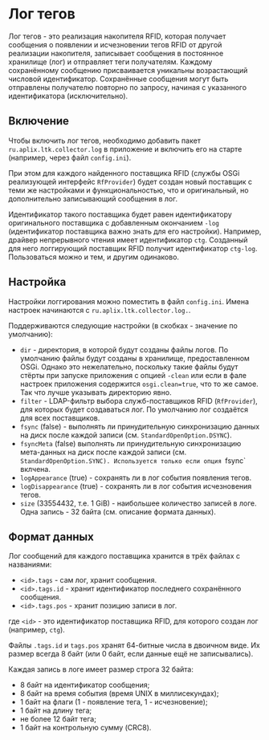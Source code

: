 Лог тегов
=========

Лог тегов - это реализация накопителя RFID, которая получает сообщения о
появлении и исчезновении тегов RFID от другой реализации накопителя, записывает
сообщения в постоянное хранилище (лог) и отправляет теги получателям.
Каждому сохранённому сообщению присваивается уникальны возрастающий числовой
идентификатор. Сохранённые сообщения могут быть отправлены получателю повторно
по запросу, начиная с указанного идентификатора (исключительно).


Включение
---------

Чтобы включить лог тегов, необходимо добавить пакет `ru.aplix.ltk.collector.log`
в приложение и включить его на старте (например, через файл `config.ini`).

При этом для каждого найденного поставщика RFID (службы OSGi реализующей
интерфейс `RfProvider`) будет создан новый поставщик с теми же настройками и
функциональностью, что и оригинальный, но дополнительно записывающий сообщения
в лог.

Идентификатор такого поставщика будет равен идентификатору оригинального
поставщика с добавленным окончанием `-log` (идентификатор поставщика важно знать
для его настройки). Например, драйвер непрерывного чтения имеет идентификатор
`ctg`. Созданный для него логгирующий поставщик RFID получит идентификатор
`ctg-log`. Пользоваться можно и тем, и другим одинаково.


Настройка
---------

Настройки логгирования можно поместить в файл `config.ini`. Имена настроек
начинаются с `ru.aplix.ltk.collector.log.`.

Поддерживаются следующие настройки (в скобках - значение по умолчанию):

- `dir` - директория, в которой будут созданы файлы логов. По умолчанию файлы
  будут созданы в хранилище, предоставленном OSGi. Однако это нежелательно,
  поскольку такие файлы будут стёрты при запуске приложения с опцией `-clean`
  или если в фале настроек приложения содержится `osgi.clean=true`, что то же
  самое. Так что лучше указывать директорию явно.
- `filter` - LDAP-фильтр выбора служб-поставщиков RFID (`RfProvider`), для
  которых будет создаваться лог. По умолчанию лог создаётся для всех
  поставщиков.
- `fsync` (false) - выполнять ли принудительную синхронизацию данных на диск
  после каждой записи (см. `StandardOpenOption.DSYNC`).
- `fsyncMeta` (false) выполнять ли принудительную синхронизацию мета-данных
  на диск после каждой записи (см. `StandardOpenOption.SYNC). Используется
  только если опция `fsync` вклчена.
- `logAppearance` (true) - сохранять ли в лог события появления тегов.
- `logDisappearance` (true) - сохранять ли в лог события исчезновения тегов.
- `size` (33554432, т.е. 1 GiB) - наибольшее количество записей в логе. Одна
  запись - 32 байта (см. описание формата данных).


Формат данных
-------------

Лог сообщений для каждого поставщика хранится в трёх файлах с названиями:

- `<id>.tags` - сам лог, хранит сообщения.
- `<id>.tags.id` - хранит идентификатор последнего сохранённого сообщения.
- `<id>.tags.pos` - хранит позицию записи в лог.

где `<id>` - это идентификатор поставщика RFID, для которого создан лог
(например, `ctg`).

Файлы `.tags.id` и `tags.pos` хранят 64-битные числа в двоичном виде. Их размер
всегда 8 байт (или 0 байт, если данные ещё не записывались).

Каждая запись в логе имеет размер строга 32 байта:

- 8 байт на идентификатор сообщения;
- 8 байт на время события (время UNIX в миллисекундах);
- 1 байт на флаги (1 - появление тега, 1 - исчезновение);
- 1 байт на длину тега;
- не более 12 байт тега;
- 1 байт на контрольную сумму (CRC8).
